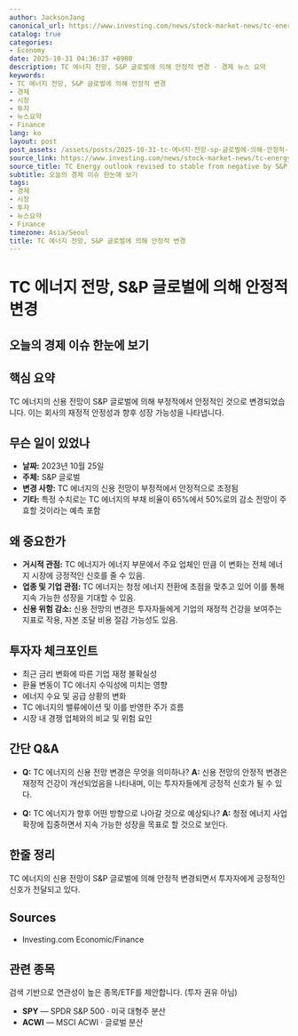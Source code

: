 ```yaml
---
author: JacksonJang
canonical_url: https://www.investing.com/news/stock-market-news/tc-energy-outlook-revised-to-stable-from-negative-by-sp-global-93CH-4321420
catalog: true
categories:
- Economy
date: 2025-10-31 04:36:37 +0900
description: TC 에너지 전망, S&P 글로벌에 의해 안정적 변경 · 경제 뉴스 요약
keywords:
- TC 에너지 전망, S&P 글로벌에 의해 안정적 변경
- 경제
- 시장
- 투자
- 뉴스요약
- Finance
lang: ko
layout: post
post_assets: /assets/posts/2025-10-31-tc-에너지-전망-sp-글로벌에-의해-안정적-변경
source_link: https://www.investing.com/news/stock-market-news/tc-energy-outlook-revised-to-stable-from-negative-by-sp-global-93CH-4321420
source_title: TC Energy outlook revised to stable from negative by S&P Global
subtitle: 오늘의 경제 이슈 한눈에 보기
tags:
- 경제
- 시장
- 투자
- 뉴스요약
- Finance
timezone: Asia/Seoul
title: TC 에너지 전망, S&P 글로벌에 의해 안정적 변경
---
```


# TC 에너지 전망, S&P 글로벌에 의해 안정적 변경
## 오늘의 경제 이슈 한눈에 보기

## 핵심 요약
TC 에너지의 신용 전망이 S&P 글로벌에 의해 부정적에서 안정적인 것으로 변경되었습니다. 이는 회사의 재정적 안정성과 향후 성장 가능성을 나타냅니다.

## 무슨 일이 있었나
- **날짜:** 2023년 10월 25일
- **주체:** S&P 글로벌
- **변경 사항:** TC 에너지의 신용 전망이 부정적에서 안정적으로 조정됨
- **기타:** 특정 수치로는 TC 에너지의 부채 비율이 65%에서 50%로의 감소 전망이 주효할 것이라는 예측 포함

## 왜 중요한가
- **거시적 관점:** TC 에너지가 에너지 부문에서 주요 업체인 만큼 이 변화는 전체 에너지 시장에 긍정적인 신호를 줄 수 있음.
- **업종 및 기업 관점:** TC 에너지는 청정 에너지 전환에 초점을 맞추고 있어 이를 통해 지속 가능한 성장을 기대할 수 있음.
- **신용 위험 감소:** 신용 전망의 변경은 투자자들에게 기업의 재정적 건강을 보여주는 지표로 작용, 자본 조달 비용 절감 가능성도 있음.

## 투자자 체크포인트
- 최근 금리 변화에 따른 기업 재정 불확실성
- 환율 변동이 TC 에너지 수익성에 미치는 영향
- 에너지 수요 및 공급 상황의 변화
- TC 에너지의 밸류에이션 및 이를 반영한 주가 흐름
- 시장 내 경쟁 업체와의 비교 및 위험 요인 

## 간단 Q&A
- **Q:** TC 에너지의 신용 전망 변경은 무엇을 의미하나?
  **A:** 신용 전망의 안정적 변경은 재정적 건강이 개선되었음을 나타내며, 이는 투자자들에게 긍정적 신호가 될 수 있다.
  
- **Q:** TC 에너지가 향후 어떤 방향으로 나아갈 것으로 예상되나?
  **A:** 청정 에너지 사업 확장에 집중하면서 지속 가능한 성장을 목표로 할 것으로 보인다.

## 한줄 정리
TC 에너지의 신용 전망이 S&P 글로벌에 의해 안정적 변경되면서 투자자에게 긍정적인 신호가 전달되고 있다.

## Sources
- Investing.com Economic/Finance

## 관련 종목
검색 기반으로 연관성이 높은 종목/ETF를 제안합니다. (투자 권유 아님)
- **SPY** — SPDR S&P 500 · 미국 대형주 분산
- **ACWI** — MSCI ACWI · 글로벌 분산